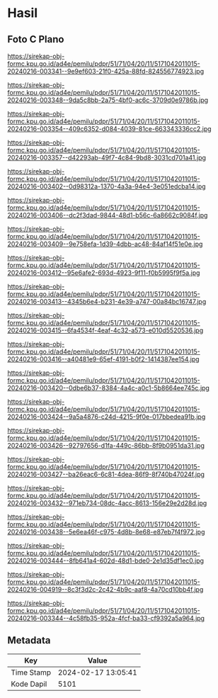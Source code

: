 # Hasil

## Foto C Plano

https://sirekap-obj-formc.kpu.go.id/ad4e/pemilu/pdpr/51/71/04/20/11/5171042011015-20240216-003341--9e9ef603-21f0-425a-88fd-824556774923.jpg

https://sirekap-obj-formc.kpu.go.id/ad4e/pemilu/pdpr/51/71/04/20/11/5171042011015-20240216-003348--9da5c8bb-2a75-4bf0-ac6c-3709d0e9786b.jpg

https://sirekap-obj-formc.kpu.go.id/ad4e/pemilu/pdpr/51/71/04/20/11/5171042011015-20240216-003354--409c6352-d084-4039-81ce-663343336cc2.jpg

https://sirekap-obj-formc.kpu.go.id/ad4e/pemilu/pdpr/51/71/04/20/11/5171042011015-20240216-003357--d42293ab-49f7-4c84-9bd8-3031cd701a41.jpg

https://sirekap-obj-formc.kpu.go.id/ad4e/pemilu/pdpr/51/71/04/20/11/5171042011015-20240216-003402--0d98312a-1370-4a3a-94e4-3e051edcba14.jpg

https://sirekap-obj-formc.kpu.go.id/ad4e/pemilu/pdpr/51/71/04/20/11/5171042011015-20240216-003406--dc2f3dad-9844-48d1-b56c-6a8662c9084f.jpg

https://sirekap-obj-formc.kpu.go.id/ad4e/pemilu/pdpr/51/71/04/20/11/5171042011015-20240216-003409--9e758efa-1d39-4dbb-ac48-84af14f51e0e.jpg

https://sirekap-obj-formc.kpu.go.id/ad4e/pemilu/pdpr/51/71/04/20/11/5171042011015-20240216-003412--95e6afe2-693d-4923-9f11-f0b5995f9f5a.jpg

https://sirekap-obj-formc.kpu.go.id/ad4e/pemilu/pdpr/51/71/04/20/11/5171042011015-20240216-003413--4345b6e4-b231-4e39-a747-00a84bc16747.jpg

https://sirekap-obj-formc.kpu.go.id/ad4e/pemilu/pdpr/51/71/04/20/11/5171042011015-20240216-003415--6fa4534f-4eaf-4c32-a573-e010d5520536.jpg

https://sirekap-obj-formc.kpu.go.id/ad4e/pemilu/pdpr/51/71/04/20/11/5171042011015-20240216-003416--a40481e9-65ef-4191-b0f2-1414387ee154.jpg

https://sirekap-obj-formc.kpu.go.id/ad4e/pemilu/pdpr/51/71/04/20/11/5171042011015-20240216-003420--0dbe6b37-8384-4a4c-a0c1-5b8664ee745c.jpg

https://sirekap-obj-formc.kpu.go.id/ad4e/pemilu/pdpr/51/71/04/20/11/5171042011015-20240216-003424--9a5a4876-c24d-4215-9f0e-017bbedea91b.jpg

https://sirekap-obj-formc.kpu.go.id/ad4e/pemilu/pdpr/51/71/04/20/11/5171042011015-20240216-003426--92797656-d1fa-449c-86bb-8f9b0951da31.jpg

https://sirekap-obj-formc.kpu.go.id/ad4e/pemilu/pdpr/51/71/04/20/11/5171042011015-20240216-003427--ba26eac6-6c81-4dea-86f9-8f740b47024f.jpg

https://sirekap-obj-formc.kpu.go.id/ad4e/pemilu/pdpr/51/71/04/20/11/5171042011015-20240216-003432--971eb734-08dc-4acc-8613-156e29e2d28d.jpg

https://sirekap-obj-formc.kpu.go.id/ad4e/pemilu/pdpr/51/71/04/20/11/5171042011015-20240216-003438--5e6ea46f-c975-4d8b-8e68-e87eb7f4f972.jpg

https://sirekap-obj-formc.kpu.go.id/ad4e/pemilu/pdpr/51/71/04/20/11/5171042011015-20240216-003444--8fb641a4-602d-48d1-bde0-2e1d35df1ec0.jpg

https://sirekap-obj-formc.kpu.go.id/ad4e/pemilu/pdpr/51/71/04/20/11/5171042011015-20240216-004919--8c3f3d2c-2c42-4b9c-aaf8-4a70cd10bb4f.jpg

https://sirekap-obj-formc.kpu.go.id/ad4e/pemilu/pdpr/51/71/04/20/11/5171042011015-20240216-003344--4c58fb35-952a-4fcf-ba33-cf9392a5a964.jpg


## Metadata

| Key        | Value               |
| ---------- | ------------------- |
| Time Stamp | 2024-02-17 13:05:41 |
| Kode Dapil | 5101                |



